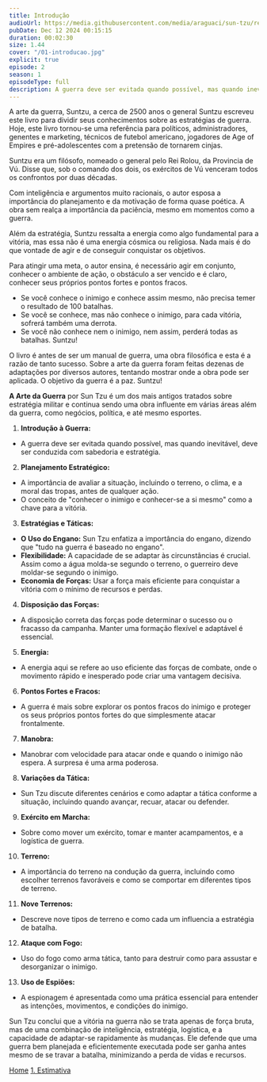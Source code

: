 ```yaml
---
title: Introdução
audioUrl: https://media.githubusercontent.com/media/araguaci/sun-tzu/refs/heads/main/public/audio/01-introducao.mp3
pubDate: Dec 12 2024 00:15:15
duration: 00:02:30
size: 1.44
cover: "/01-introducao.jpg"
explicit: true
episode: 2
season: 1
episodeType: full
description: A guerra deve ser evitada quando possível, mas quando inevitável, deve ser conduzida com sabedoria e estratégia.
---
```


A arte da guerra, Suntzu, a cerca de 2500 anos o general Suntzu escreveu este livro para dividir seus conhecimentos sobre as estratégias de guerra. Hoje, este livro tornou-se uma referência para políticos, administradores, genentes e marketing, técnicos de futebol americano, jogadores de Age of Empires e pré-adolescentes com a pretensão de tornarem cinjas.

Suntzu era um filósofo, nomeado o general pelo Rei Rolou, da Provincia de Vú. Disse que, sob o comando dos dois, os exércitos de Vú venceram todos os confrontos por duas décadas.

Com inteligência e argumentos muito racionais, o autor esposa a importância do planejamento e da motivação de forma quase poética.
A obra sem realça a importância da paciência, mesmo em momentos como a guerra.

Além da estratégia, Suntzu ressalta a energia como algo fundamental para a vitória, mas essa não é uma energia cósmica ou religiosa.
Nada mais é do que vontade de agir e de conseguir conquistar os objetivos.

Para atingir uma meta, o autor ensina, é necessário agir em conjunto, conhecer o ambiente de ação, o obstáculo a ser vencido e é claro, conhecer seus próprios pontos fortes e pontos fracos.
  - Se você conhece o inimigo e conhece assim mesmo, não precisa temer o resultado de 100 batalhas.
  - Se você se conhece, mas não conhece o inimigo, para cada vitória, sofrerá também uma derrota.
  - Se você não conhece nem o inimigo, nem assim, perderá todas as batalhas. Suntzu!

O livro é antes de ser um manual de guerra, uma obra filosófica e esta é a razão de tanto sucesso.
Sobre a arte da guerra foram feitas dezenas de adaptações por diversos autores, tentando mostrar onde a obra pode ser aplicada.
O objetivo da guerra é a paz. Suntzu!


**A Arte da Guerra** por Sun Tzu é um dos mais antigos tratados sobre estratégia militar e continua sendo uma obra influente em várias áreas além da guerra, como negócios, política, e até mesmo esportes.

1. **Introdução à Guerra:**
- A guerra deve ser evitada quando possível, mas quando inevitável, deve ser conduzida com sabedoria e estratégia.

2. **Planejamento Estratégico:**
- A importância de avaliar a situação, incluindo o terreno, o clima, e a moral das tropas, antes de qualquer ação.
- O conceito de "conhecer o inimigo e conhecer-se a si mesmo" como a chave para a vitória.

3. **Estratégias e Táticas:**
- **O Uso do Engano:** Sun Tzu enfatiza a importância do engano, dizendo que "tudo na guerra é baseado no engano".
- **Flexibilidade:** A capacidade de se adaptar às circunstâncias é crucial. Assim como a água molda-se segundo o terreno, o guerreiro deve moldar-se segundo o inimigo.
- **Economia de Forças:** Usar a força mais eficiente para conquistar a vitória com o mínimo de recursos e perdas.

4. **Disposição das Forças:**
- A disposição correta das forças pode determinar o sucesso ou o fracasso da campanha. Manter uma formação flexível e adaptável é essencial.

5. **Energia:**
- A energia aqui se refere ao uso eficiente das forças de combate, onde o movimento rápido e inesperado pode criar uma vantagem decisiva.

6. **Pontos Fortes e Fracos:**
- A guerra é mais sobre explorar os pontos fracos do inimigo e proteger os seus próprios pontos fortes do que simplesmente atacar frontalmente.

7. **Manobra:**
- Manobrar com velocidade para atacar onde e quando o inimigo não espera. A surpresa é uma arma poderosa.

8. **Variações da Tática:**
- Sun Tzu discute diferentes cenários e como adaptar a tática conforme a situação, incluindo quando avançar, recuar, atacar ou defender.

9. **Exército em Marcha:**
- Sobre como mover um exército, tomar e manter acampamentos, e a logística de guerra.

10. **Terreno:**
- A importância do terreno na condução da guerra, incluindo como escolher terrenos favoráveis e como se comportar em diferentes tipos de terreno.

11. **Nove Terrenos:**
- Descreve nove tipos de terreno e como cada um influencia a estratégia de batalha.

12. **Ataque com Fogo:**
- Uso do fogo como arma tática, tanto para destruir como para assustar e desorganizar o inimigo.

13. **Uso de Espiões:**
- A espionagem é apresentada como uma prática essencial para entender as intenções, movimentos, e condições do inimigo.

Sun Tzu conclui que a vitória na guerra não se trata apenas de força bruta, mas de uma combinação de inteligência, estratégia, logística, e a capacidade de adaptar-se rapidamente às mudanças. Ele defende que uma guerra bem planejada e eficientemente executada pode ser ganha antes mesmo de se travar a batalha, minimizando a perda de vidas e recursos.

<div class="text-center mt-16">
   <a class="btn btn-accent mt-9" href="/">Home</a>
  <a class="btn btn-accent mt-9" href="/episode/post02">1. Estimativa</a>
</div>